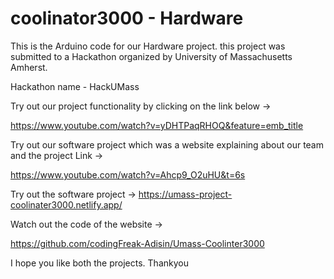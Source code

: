 # coolinator3000 - Hardware
This is the Arduino code for our Hardware project. this project was submitted to a Hackathon organized by University of Massachusetts Amherst.

Hackathon name - HackUMass

Try out our project functionality by clicking on the link below ->

https://www.youtube.com/watch?v=yDHTPaqRHOQ&feature=emb_title

Try out our software project which was a website explaining about our team and the project Link ->

https://www.youtube.com/watch?v=Ahcp9_O2uHU&t=6s

Try out the software project ->
https://umass-project-coolinater3000.netlify.app/

Watch out the code of the website ->

https://github.com/codingFreak-Adisin/Umass-Coolinter3000

I hope you like both the projects.
Thankyou
